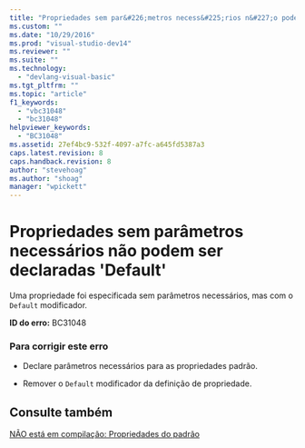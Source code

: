 ```yaml
---
title: "Propriedades sem par&#226;metros necess&#225;rios n&#227;o podem ser declaradas &#39;Default&#39; | Microsoft Docs"
ms.custom: ""
ms.date: "10/29/2016"
ms.prod: "visual-studio-dev14"
ms.reviewer: ""
ms.suite: ""
ms.technology: 
  - "devlang-visual-basic"
ms.tgt_pltfrm: ""
ms.topic: "article"
f1_keywords: 
  - "vbc31048"
  - "bc31048"
helpviewer_keywords: 
  - "BC31048"
ms.assetid: 27ef4bc9-532f-4097-a7fc-a645fd5387a3
caps.latest.revision: 8
caps.handback.revision: 8
author: "stevehoag"
ms.author: "shoag"
manager: "wpickett"
---
```

# Propriedades sem par&#226;metros necess&#225;rios n&#227;o podem ser declaradas &#39;Default&#39;
Uma propriedade foi especificada sem parâmetros necessários, mas com o `Default` modificador.  
  
 **ID do erro:** BC31048  
  
### Para corrigir este erro  
  
-   Declare parâmetros necessários para as propriedades padrão.  
  
-   Remover o `Default` modificador da definição de propriedade.  
  
## Consulte também  
 [NÃO está em compilação: Propriedades do padrão](http://msdn.microsoft.com/pt-br/a70f2a27-8176-4858-935e-f25afdd43ab5)